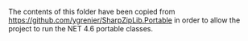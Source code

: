 ﻿The contents of this folder have been copied from https://github.com/ygrenier/SharpZipLib.Portable
in order to allow the project to run the NET 4.6 portable classes.
